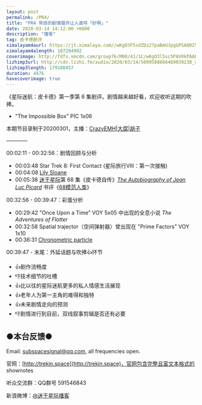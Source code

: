 ```yaml
---
layout: post
permalink: /PR4/
title: "PR4 带感的剧情展开让人直呼「妙啊」"
date: 2020-03-14 14:12:00 +0800
description: "播客"
tag: 皮卡德剧评
ximalayam4aurl: https://jt.ximalaya.com//wKgO3F5sdZDz27paBmUJpgGPSAQ025.mp3.m4a?channel=rss&amp;album_id=3135361&amp;track_id=267947843&amp;uid=6418191&amp;jt=https://audio.xmcdn.com/group74/M00/3B/7C/wKgO3F5sdZDz27paBmUJpgGPSAQ025.mp3
ximalayam4alength: 107284902
coverimage: http://fdfs.xmcdn.com/group76/M00/41/1C/wKgO3l5sc5PAV0kPAAB9-VqvWZM980.jpg
lizhimp3url: http://cdn.lizhi.fm/audio/2020/03/14/5099588866469039238_ud.mp3
lizhimp3length: 179108457
duration: 4476
havecoverimage: true
---
```


《星际迷航：皮卡德》第一季第 6 集剧评。剧情越来越好看，欢迎收听这期的吹捧。

- &quot;The Impossible Box&quot; PIC 1x06

本期节目录制于20200301，主播：[CrazyEMH](mailto:emh@trekin.space)\|[大腐](https://weibo.com/u/5113590549)\|[胡子](https://weibo.com/p/1005051764117203)

————

00:02:11 - 00:32:56：剧情回顾与分析

- 00:03:48 Star Trek 8: First Contact (星际旅行VIII：第一次接触)
- 00:04:08 [Lily Sloane](https://memory-alpha.fandom.com/wiki/Lily_Sloane)
- 00:05:38 [迷于星际](http://trekin.space/#blog)第 68 集《皮卡德自传》[_The Autobiography of Jean Luc Picard_](https://memory-alpha.fandom.com/wiki/The_Autobiography_of_Jean-Luc_Picard) 书评《[68](http://trekin.space/68/)[模范人类](http://trekin.space/68/)》

00:32:56 - 00:39:47：彩蛋分析

- 00:29:42 &quot;Once Upon a Time&quot; VOY 5x05 中出现的全息小说 _The Adventures of Flotter_
- 00:32:58 Spatial trajector（空间弹射器）曾出现在 &quot;Prime Factors&quot; VOY 1x10
- 00:36:31 [Chronometric particle](https://memory-alpha.fandom.com/wiki/Chronometric_particle)

00:39:47 - 末尾：外延话题与吹捧👍环节

- 👍剧作流畅度
- 👎技术细节的吐槽
- 👍比以往的星际迷航更多的私人情感生活展现
- 👍老年人为第一主角的难得和独特
- 👍未来剧情走向的预测
- 👎剧情进行到目前，双线叙事剪辑是否还有必要

## ●本台反馈●

Email: [subspacesignal@qq.com](mailto:subspacesignal@qq.com), all frequencies open.

官网：[http://trekin.space](http://trekin.space)，官网包含完整且富文本格式的 shownotes

听众交流群：QQ群号 591546843

新浪微博：[@迷于星际播客](http://weibo.com/lostinst)
